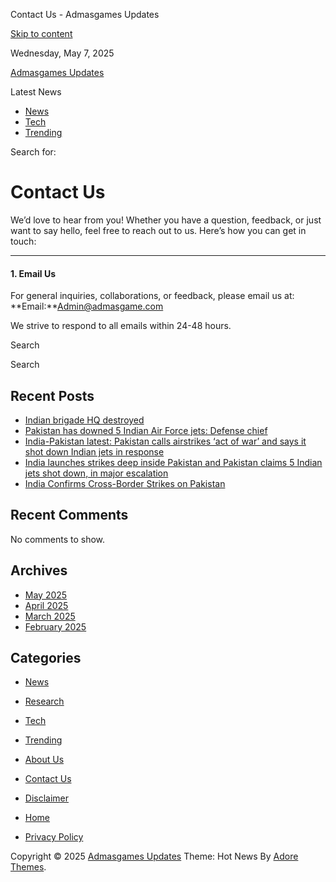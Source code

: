 Contact Us - Admasgames Updates



[Skip to content](#primary-content)


Wednesday, May 7, 2025

[Admasgames Updates](https://admasgames.xyz/)

Latest News

* [News](https://admasgames.xyz/category/news/)
* [Tech](https://admasgames.xyz/category/tech/)
* [Trending](https://admasgames.xyz/category/trending-news/)

Search for:

Contact Us
==========

We’d love to hear from you! Whether you have a question, feedback, or just want to say hello, feel free to reach out to us. Here’s how you can get in touch:

---

#### **1. Email Us**

For general inquiries, collaborations, or feedback, please email us at:  
**Email:**Admin@admasgame.com

We strive to respond to all emails within 24-48 hours.



Search

Search

Recent Posts
------------

* [Indian brigade HQ destroyed](https://admasgames.xyz/indian-brigade-hq-destroyed/)
* [Pakistan has downed 5 Indian Air Force jets: Defense chief](https://admasgames.xyz/pakistan-has-downed-5-indian-air-force-jets-defense-chief/)
* [India-Pakistan latest: Pakistan calls airstrikes ‘act of war’ and says it shot down Indian jets in response](https://admasgames.xyz/india-pakistan-latest-pakistan-calls-airstrikes-act-of-war-and-says-it-shot-down-indian-jets-in-response/)
* [India launches strikes deep inside Pakistan and Pakistan claims 5 Indian jets shot down, in major escalation](https://admasgames.xyz/india-launches-strikes-deep-inside-pakistan-and-pakistan-claims-5-indian-jets-shot-down-in-major-escalation/)
* [India Confirms Cross-Border Strikes on Pakistan](https://admasgames.xyz/india-confirms-cross-border-strikes-on-pakistan/)

Recent Comments
---------------

No comments to show.

Archives
--------

* [May 2025](https://admasgames.xyz/2025/05/)
* [April 2025](https://admasgames.xyz/2025/04/)
* [March 2025](https://admasgames.xyz/2025/03/)
* [February 2025](https://admasgames.xyz/2025/02/)

Categories
----------

* [News](https://admasgames.xyz/category/news/)
* [Research](https://admasgames.xyz/category/research/)
* [Tech](https://admasgames.xyz/category/tech/)
* [Trending](https://admasgames.xyz/category/trending-news/)

* [About Us](https://admasgames.xyz/about-us/)
* [Contact Us](https://admasgames.xyz/contact-us/)
* [Disclaimer](https://admasgames.xyz/disclaimer/)
* [Home](https://admasgames.xyz/home/)
* [Privacy Policy](https://admasgames.xyz/privacy-policy-2/)



Copyright © 2025 [Admasgames Updates](https://admasgames.xyz/) Theme: Hot News By [Adore Themes](https://adorethemes.com/).
